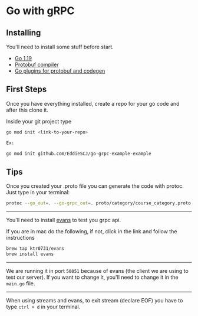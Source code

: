 # Go with gRPC

## Installing

You'll need to install some stuff before start.
* [Go 1.19](https://go.dev/dl/)
* [Protobuf compiler](https://grpc.io/docs/protoc-installation/)
* [Go plugins for protobuf and codegen](https://grpc.io/docs/languages/go/quickstart/)

## First Steps
Once you have everything installed, create a repo for your go code
and after this clone it.

Inside your git project type
```bash
go mod init <link-to-your-repo>

Ex:

go mod init github.com/EddieSCJ/go-grpc-example-example
```

## Tips

Once you created your .proto file you can generate the code
with protoc. Just type in your terminal:
```bash
protoc --go_out=. --go-grpc_out=. proto/category/course_category.proto

```
---
You'll need to install [evans](https://github.com/ktr0731/evans#macos) to test you grpc api.

If you are in mac do the following, if not, click in the link and follow the instructions
```bash
brew tap ktr0731/evans
brew install evans
```

---
We are running it in port `50051` because of evans (the client we are using to 
test our server). If you want to change it, you'll need to change it in the `main.go` file.

---
When using streams and evans, to exit stream (declare EOF) you have to
type `ctrl + d` in your terminal.